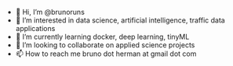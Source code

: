 - 👋 Hi, I’m @brunoruns
- 👀 I’m interested in data science, artificial intelligence, traffic data applications
- 🌱 I’m currently learning docker, deep learning, tinyML
- 💞️ I’m looking to collaborate on applied science projects
- 📫 How to reach me bruno dot herman at gmail dot com

<!---
brunoruns/brunoruns is a ✨ special ✨ repository because its `README.md` (this file) appears on your GitHub profile.
You can click the Preview link to take a look at your changes.
--->
